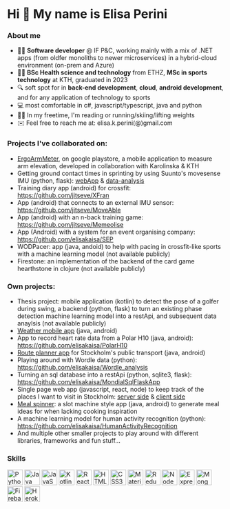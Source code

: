 Hi 👋 My name is Elisa Perini
=============================

### About me
- 👩‍💻 <b>Software developer</b> @ IF P&C, working mainly with a mix of .NET apps (from oldfer monoliths to newer microservices) in a hybrid-cloud environment (on-prem and Azure)
- :woman_student: <b>BSc Health science and technology</b> from ETHZ,  <b>MSc in sports technology</b> at KTH, graduated in 2023
- :mag: soft spot for in <b>back-end development</b>, <b>cloud</b>, <b>android development</b>, and for any application of technology to sports
- :computer: most comfortable in c#, javascript/typescript, java and python
- :running_woman: In my freetime, I'm reading or running/skiing/lifting weights
- :envelope: Feel free to reach me at: elisa.k.perini(@)gmail.com

### Projects I've collaborated on:

- <a href="https://play.google.com/store/apps/details?id=com.epjjve.ergoarmmeter&gl=SE">ErgoArmMeter</a>, on google playstore, a mobile application to measure arm elevation, developed in collaboration with Karolinska & KTH
- Getting ground contact times in sprinting by using Suunto's movesense IMU (python, flask): <a href="https://github.com/jitseve/IM4UWebApp">webApp</a> & <a href="https://github.com/jitseve/idrottsMatta4U">data-analysis</a>
- Training diary app (android) for crossfit: https://github.com/jitseve/XFran
- App (android) that connects to an external IMU sensor: https://github.com/jitseve/MoveAble
- App (android) with an n-back training game: https://github.com/jitseve/Memeolise
- App (Android) with a system for an event organising company: https://github.com/elisakaisa/SEP
- WODPacer: app (java, andoid) to help with pacing in crossfit-like sports with a machine learning model (not available publicly)
- Firestone: an implementation of the backend of the card game hearthstone in clojure (not available publicly)

### Own projects:

- Thesis project: mobile application (kotlin) to detect the pose of a golfer during swing, a backend (python, flask) to turn an existing phase detection machine learning model into a restApi, and subsequent data anaylsis (not available publicly)
- <a href="https://github.com/elisakaisa/WeatherApp">Weather mobile app</a> (java, android)
- App to record heart rate data from a Polar H10 (java, android): https://github.com/elisakaisa/PolarH10
- <a href="https://github.com/elisakaisa/SL_trip_planner">Route planner app</a> for Stockholm's public transport (java, android)
- Playing around with Wordle data (python): https://github.com/elisakaisa/Wordle_analysis
- Turning an sql database into a restApi (python, sqlite3, flask): https://github.com/elisakaisa/MondialSqlFlaskApp
- Single page web app (javascript, react, node) to keep track of the places I want to visit in Stockholm: <a href="https://github.com/elisakaisa/ToVisitWebApp">server side</a> & <a href="https://github.com/elisakaisa/ToVisitWebApp_clientSide">client side</a>
- <a href="https://github.com/elisakaisa/meal-spinner">Meal spinner</a>: a slot machine style app (java, android) to generate meal ideas for when lacking cooking inspiration
- A machine learning model for human activity recognition (python): https://github.com/elisakaisa/HumanActivityRecognition
- And multiple other smaller projects to play around with different libraries, frameworks and fun stuff...

### Skills

<p align="left">
<a href="https://www.python.org/" target="_blank" rel="noreferrer"><img src="https://raw.githubusercontent.com/danielcranney/readme-generator/main/public/icons/skills/python-colored.svg" width="36" height="36" alt="Python" /></a>
<a href="https://www.oracle.com/java/" target="_blank" rel="noreferrer"><img src="https://raw.githubusercontent.com/danielcranney/readme-generator/main/public/icons/skills/java-colored.svg" width="36" height="36" alt="Java" /></a>
<a href="https://developer.mozilla.org/en-US/docs/Web/JavaScript" target="_blank" rel="noreferrer"><img src="https://raw.githubusercontent.com/danielcranney/readme-generator/main/public/icons/skills/javascript-colored.svg" width="36" height="36" alt="JavaScript" /></a>
<a href="https://kotlinlang.org/" target="_blank" rel="noreferrer"><img src="https://raw.githubusercontent.com/danielcranney/readme-generator/main/public/icons/skills/kotlin-colored.svg" width="36" height="36" alt="Kotlin" /></a>
<a href="https://reactjs.org/" target="_blank" rel="noreferrer"><img src="https://raw.githubusercontent.com/danielcranney/readme-generator/main/public/icons/skills/react-colored.svg" width="36" height="36" alt="React" /></a>
<a href="https://developer.mozilla.org/en-US/docs/Glossary/HTML5" target="_blank" rel="noreferrer"><img src="https://raw.githubusercontent.com/danielcranney/readme-generator/main/public/icons/skills/html5-colored.svg" width="36" height="36" alt="HTML5" /></a>
<a href="https://www.w3.org/TR/CSS/#css" target="_blank" rel="noreferrer"><img src="https://raw.githubusercontent.com/danielcranney/readme-generator/main/public/icons/skills/css3-colored.svg" width="36" height="36" alt="CSS3" /></a>
<a href="https://mui.com/" target="_blank" rel="noreferrer"><img src="https://raw.githubusercontent.com/danielcranney/readme-generator/main/public/icons/skills/materialui-colored.svg" width="36" height="36" alt="Material UI" /></a>
<a href="https://redux.js.org/" target="_blank" rel="noreferrer"><img src="https://raw.githubusercontent.com/danielcranney/readme-generator/main/public/icons/skills/redux-colored.svg" width="36" height="36" alt="Redux" /></a>
<a href="https://nodejs.org/en/" target="_blank" rel="noreferrer"><img src="https://raw.githubusercontent.com/danielcranney/readme-generator/main/public/icons/skills/nodejs-colored.svg" width="36" height="36" alt="NodeJS" /></a>
<a href="https://expressjs.com/" target="_blank" rel="noreferrer"><img src="https://raw.githubusercontent.com/danielcranney/readme-generator/main/public/icons/skills/express-colored.svg" width="36" height="36" alt="Express" /></a>
<a href="https://www.mongodb.com/" target="_blank" rel="noreferrer"><img src="https://raw.githubusercontent.com/danielcranney/readme-generator/main/public/icons/skills/mongodb-colored.svg" width="36" height="36" alt="MongoDB" /></a>
<a href="https://firebase.google.com/" target="_blank" rel="noreferrer"><img src="https://raw.githubusercontent.com/danielcranney/readme-generator/main/public/icons/skills/firebase-colored.svg" width="36" height="36" alt="Firebase" /></a>
<a href="https://www.heroku.com/" target="_blank" rel="noreferrer"><img src="https://raw.githubusercontent.com/danielcranney/readme-generator/main/public/icons/skills/heroku-colored.svg" width="36" height="36" alt="Heroku" /></a>
</p>


